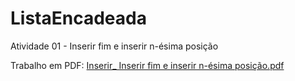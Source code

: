 # ListaEncadeada
Atividade 01 -  Inserir fim e inserir n-ésima posição

Trabalho em PDF:
[Inserir_ Inserir fim e inserir n-ésima posição.pdf](https://github.com/Daigder/ListaEncadeada/files/15169405/Inserir_.Inserir.fim.e.inserir.n-esima.posicao.pdf)
